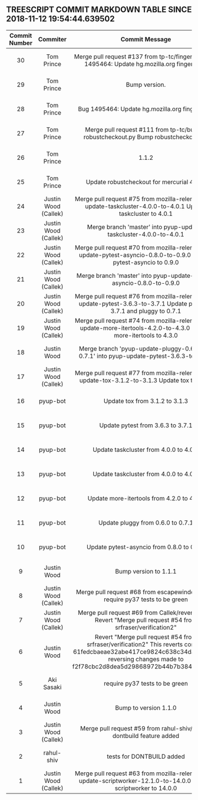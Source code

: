 ## TREESCRIPT COMMIT MARKDOWN TABLE SINCE 2018-11-12 19:54:44.639502

| Commit Number | Commiter | Commit Message | Commit Url | Date | 
|:---:|:----:|:----------------------------------:|:------:|:----:| 
|30|Tom Prince|Merge pull request #137 from tp-tc/fingerprint   Bug 1495464: Update hg.mozilla.org fingerprint.|[URL](https://api.github.com/repos/mozilla-releng/treescript/commits/c76991e0a3d989cd5e56ac230795daa0ba462d0c)|2018-10-31 21:24:18 
|29|Tom Prince|Bump version.|[URL](https://api.github.com/repos/mozilla-releng/treescript/commits/5513bb6bfd14c076aadbf275c2a9f3cffb3fb30a)|2018-10-31 21:21:07 
|28|Tom Prince|Bug 1495464: Update hg.mozilla.org fingerprint.|[URL](https://api.github.com/repos/mozilla-releng/treescript/commits/b34cbe8f210f55b9e29eb438f1cd34b6390250a7)|2018-10-31 21:18:25 
|27|Tom Prince|Merge pull request #111 from tp-tc/bump-robustcheckout.py  Bump robustcheckout.py.|[URL](https://api.github.com/repos/mozilla-releng/treescript/commits/1f6dc4c8bd37e686c2e0e9e909c65091eb54a51c)|2018-10-02 16:43:57 
|26|Tom Prince|1.1.2|[URL](https://api.github.com/repos/mozilla-releng/treescript/commits/8e0427732c08e617b4086456f04b0625eab9dbad)|2018-10-02 15:47:41 
|25|Tom Prince|Update robustcheckout for mercurial 4.7.1.|[URL](https://api.github.com/repos/mozilla-releng/treescript/commits/6dee55337062b8da623f1a50663754f283cdb99d)|2018-10-02 15:43:59 
|24|Justin Wood (Callek)|Merge pull request #75 from mozilla-releng/pyup-update-taskcluster-4.0.0-to-4.0.1  Update taskcluster to 4.0.1|[URL](https://api.github.com/repos/mozilla-releng/treescript/commits/32f0c8f370cada3e726dfd0d17afbdf62f08e58b)|2018-08-04 18:10:34 
|23|Justin Wood (Callek)|Merge branch 'master' into pyup-update-taskcluster-4.0.0-to-4.0.1|[URL](https://api.github.com/repos/mozilla-releng/treescript/commits/4bde1bea3ea43484a823222a1289788bf01e8662)|2018-08-04 18:10:09 
|22|Justin Wood (Callek)|Merge pull request #70 from mozilla-releng/pyup-update-pytest-asyncio-0.8.0-to-0.9.0  Update pytest-asyncio to 0.9.0|[URL](https://api.github.com/repos/mozilla-releng/treescript/commits/d449257757fc3a8e5b2a4e9ca82add7c910a910d)|2018-08-04 18:06:08 
|21|Justin Wood (Callek)|Merge branch 'master' into pyup-update-pytest-asyncio-0.8.0-to-0.9.0|[URL](https://api.github.com/repos/mozilla-releng/treescript/commits/570d88779e05d933b83a1fa4947a47a3e166d43f)|2018-08-04 18:05:59 
|20|Justin Wood (Callek)|Merge pull request #76 from mozilla-releng/pyup-update-pytest-3.6.3-to-3.7.1  Update pytest to 3.7.1 and pluggy to 0.7.1|[URL](https://api.github.com/repos/mozilla-releng/treescript/commits/5cdbd63b00c34171d77146c197108fe95c759d24)|2018-08-04 18:01:14 
|19|Justin Wood (Callek)|Merge pull request #74 from mozilla-releng/pyup-update-more-itertools-4.2.0-to-4.3.0  Update more-itertools to 4.3.0|[URL](https://api.github.com/repos/mozilla-releng/treescript/commits/f91bb9158c2a466b753e7296e311ddd2da078a91)|2018-08-04 18:00:51 
|18|Justin Wood|Merge branch 'pyup-update-pluggy-0.6.0-to-0.7.1' into pyup-update-pytest-3.6.3-to-3.7.1|[URL](https://api.github.com/repos/mozilla-releng/treescript/commits/f7707cfc8cbc5c472fcc778b19c89da2c586f035)|2018-08-04 17:56:22 
|17|Justin Wood (Callek)|Merge pull request #77 from mozilla-releng/pyup-update-tox-3.1.2-to-3.1.3  Update tox to 3.1.3|[URL](https://api.github.com/repos/mozilla-releng/treescript/commits/60ae3a3a95210758942514289bbeb4f22789ec12)|2018-08-04 17:38:59 
|16|pyup-bot|Update tox from 3.1.2 to 3.1.3|[URL](https://api.github.com/repos/mozilla-releng/treescript/commits/eb19668ed68c1464936c48e0e9865b64c8abd1b7)|2018-08-04 07:06:59 
|15|pyup-bot|Update pytest from 3.6.3 to 3.7.1|[URL](https://api.github.com/repos/mozilla-releng/treescript/commits/358d64e6c749368f9604ac0ca395759ae8a338b9)|2018-08-03 06:16:56 
|14|pyup-bot|Update taskcluster from 4.0.0 to 4.0.1|[URL](https://api.github.com/repos/mozilla-releng/treescript/commits/d5127d3fb9f97ab8433797ae1f12807546641762)|2018-08-02 10:34:57 
|13|pyup-bot|Update taskcluster from 4.0.0 to 4.0.1|[URL](https://api.github.com/repos/mozilla-releng/treescript/commits/1d57b2a4210a0bb16f1022cffc7276c6eb341758)|2018-08-02 10:34:55 
|12|pyup-bot|Update more-itertools from 4.2.0 to 4.3.0|[URL](https://api.github.com/repos/mozilla-releng/treescript/commits/70b265da45afac41f950e52413123806f15940bf)|2018-07-31 13:50:54 
|11|pyup-bot|Update pluggy from 0.6.0 to 0.7.1|[URL](https://api.github.com/repos/mozilla-releng/treescript/commits/b4177142a3a93605b1c3aac4325ccb2bf30d01a6)|2018-07-29 00:32:45 
|10|pyup-bot|Update pytest-asyncio from 0.8.0 to 0.9.0|[URL](https://api.github.com/repos/mozilla-releng/treescript/commits/3de31f6bd6a9d8ad12ff51e035eee3ba6386ea2a)|2018-07-28 15:27:44 
|9|Justin Wood|Bump version to 1.1.1|[URL](https://api.github.com/repos/mozilla-releng/treescript/commits/dd654070929793d47e4e771e052b37a7fceb1213)|2018-07-28 01:53:45 
|8|Justin Wood (Callek)|Merge pull request #68 from escapewindow/py37  require py37 tests to be green|[URL](https://api.github.com/repos/mozilla-releng/treescript/commits/595e6d0d3f1cf6c69190d3b9abc2f94fb2054fb5)|2018-07-28 01:51:39 
|7|Justin Wood (Callek)|Merge pull request #69 from Callek/revert_pr_54  Revert "Merge pull request #54 from srfraser/verification2"|[URL](https://api.github.com/repos/mozilla-releng/treescript/commits/1a52704a2770f82b52afdcdf596d217897a54e1b)|2018-07-28 01:30:56 
|6|Justin Wood|Revert "Merge pull request #54 from srfraser/verification2"  This reverts commit 61fedcbaeae32abe417ce9824c638c34dae5b619, reversing changes made to f2f78cbc2d8dea5d29868972b44b7b384752a5a3.|[URL](https://api.github.com/repos/mozilla-releng/treescript/commits/716628747b62a858d23b057f0724d0b14c79703f)|2018-07-28 01:28:52 
|5|Aki Sasaki|require py37 tests to be green|[URL](https://api.github.com/repos/mozilla-releng/treescript/commits/4543f599d9ec75e03ed6391d85b63fcedbc15c13)|2018-07-27 23:16:45 
|4|Justin Wood|Bump to version 1.1.0|[URL](https://api.github.com/repos/mozilla-releng/treescript/commits/1558a33c01e77449c240ee98d39aa9ba5653d565)|2018-07-25 18:15:32 
|3|Justin Wood (Callek)|Merge pull request #59 from rahul-shiv/master  dontbuild feature added|[URL](https://api.github.com/repos/mozilla-releng/treescript/commits/2042c5c58cc781960b1a9437443d6a5321e19a78)|2018-07-25 17:55:20 
|2|rahul-shiv|tests for DONTBUILD added|[URL](https://api.github.com/repos/mozilla-releng/treescript/commits/ca520ed66f421e724f2e88af1c7bd98295453ad8)|2018-07-25 16:41:32 
|1|Justin Wood (Callek)|Merge pull request #63 from mozilla-releng/pyup-update-scriptworker-12.1.0-to-14.0.0  Update scriptworker to 14.0.0|[URL](https://api.github.com/repos/mozilla-releng/treescript/commits/35dfe47bf62b1e61a6aaba233bddb7731d7e08e9)|2018-07-17 17:32:03 


